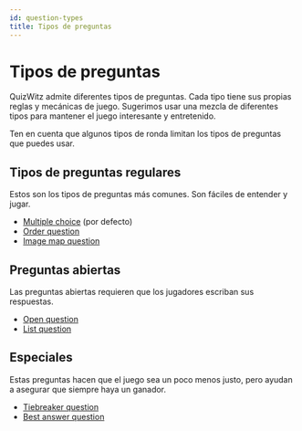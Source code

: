 ```yaml
---
id: question-types
title: Tipos de preguntas
---
```


# Tipos de preguntas

QuizWitz admite diferentes tipos de preguntas. Cada tipo tiene sus propias reglas y mecánicas de juego.
Sugerimos usar una mezcla de diferentes tipos para mantener el juego interesante y entretenido.

Ten en cuenta que algunos tipos de ronda limitan los tipos de preguntas que puedes usar.

## Tipos de preguntas regulares

Estos son los tipos de preguntas más comunes. Son fáciles de entender y jugar.

- [Multiple choice](001-multiple-choice.md) (por defecto)
- [Order question](003-order-question.md)
- [Image map question](004-image-map.md)

## Preguntas abiertas

Las preguntas abiertas requieren que los jugadores escriban sus respuestas.

- [Open question](002-open-question.md)
- [List question](005-list-question.md)

## Especiales

Estas preguntas hacen que el juego sea un poco menos justo, pero ayudan a asegurar que siempre haya un ganador.

- [Tiebreaker question](006-tiebreaker-question.md)
- [Best answer question](007-best-answer-question.md)
